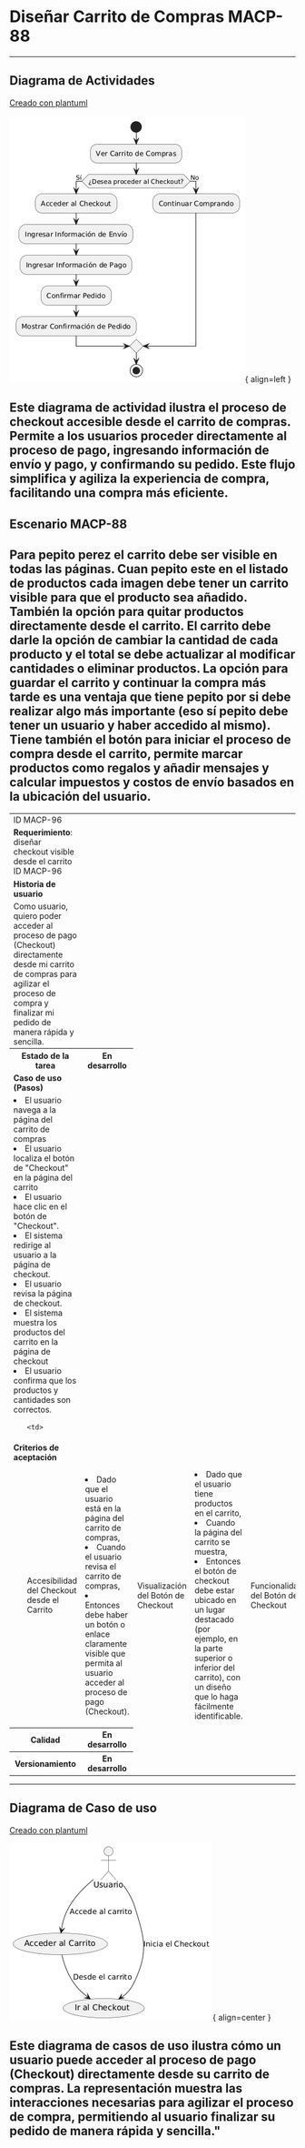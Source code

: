 # Diseñar Carrito de Compras MACP-88

------
## Diagrama de Actividades
[Creado con plantuml](https://plantuml.com/es/)

![Image title](./assets/images/DiagramaActividades/MACP-96.png){ align=left }

Este diagrama de actividad ilustra el proceso de checkout accesible desde el carrito de compras. Permite a los usuarios proceder directamente al proceso de pago, ingresando información de envío y pago, y confirmando su pedido. Este flujo simplifica y agiliza la experiencia de compra, facilitando una compra más eficiente.
---

## Escenario MACP-88
Para pepito perez el carrito debe ser visible en todas las páginas. Cuan pepito este en el listado de productos cada imagen debe tener un carrito visible para que el producto sea añadido. También la opción para quitar productos directamente desde el carrito. El carrito debe darle la opción de cambiar la cantidad de cada producto y el total se debe actualizar al modificar cantidades o eliminar productos. La opción para guardar el carrito y continuar la compra más tarde es una ventaja que tiene pepito por si debe realizar algo más importante (eso sí pepito debe tener un usuario y haber accedido al mismo). Tiene también el botón para iniciar el proceso de compra desde el carrito, permite marcar productos como regalos y añadir mensajes y calcular impuestos y costos de envío basados en la ubicación del usuario.
---




<table id="customers">
  <tr class="idtext principal">
    <td>ID MACP-96</td>
  </tr>
  <tr class="single text">
    <td><strong>Requerimiento</strong>: diseñar checkout visible desde el carrito ID MACP-96</td>
  </tr>
  <tr class="single gray">
    <td><strong>Historia de usuario</strong></td>
  </tr>
  <tr class="single text">
    <td>Como usuario, quiero poder acceder al proceso de pago (Checkout) directamente desde mi carrito de compras para agilizar el proceso de compra y finalizar mi pedido de manera rápida y sencilla.</td>
  </tr>
  <tr class="duo">
    <th class="gray"><strong>Estado de la tarea</strong></th>
    <th>En desarrollo</th>
  </tr>
  <tr class="single gray">
    <td><strong>Caso de uso (Pasos)</strong></td>
  </tr>
  <tr class="single text">
       <td>
         </ol>
      <li>El usuario navega a la página del carrito de compras</li>
      <li>El usuario localiza el botón de "Checkout" en la página del carrito</li>
      <li>El usuario hace clic en el botón de "Checkout".</li>
      <li>El sistema redirige al usuario a la página de checkout.</li>
      <li>El usuario revisa la página de checkout.</li>
      <li>El sistema muestra los productos del carrito en la página de checkout</li>
      <li>El usuario confirma que los productos y cantidades son correctos.</li>
        <ol>
  
    <td>
  </tr>
  <tr class="single gray">
    <td><strong>Criterios de aceptación</strong></td>
  </tr>
  <tr class="single text">
    <td>
        <ol>
Accesibilidad del Checkout desde el Carrito<td>
<li>Dado que el usuario está en la página del carrito de compras,
<li>Cuando el usuario revisa el carrito de compras,
<li>Entonces debe haber un botón o enlace claramente visible que permita al usuario acceder al proceso de pago (Checkout).
<td>
Visualización del Botón de Checkout<td>
<li>Dado que el usuario tiene productos en el carrito,
<li>Cuando la página del carrito se muestra,
<li>Entonces el botón de checkout debe estar ubicado en un lugar destacado (por ejemplo, en la parte superior o inferior del carrito), con un diseño que lo haga fácilmente identificable.
<td>
Funcionalidad del Botón de Checkout<td>
<li>Dado que el usuario hace clic en el botón de checkout,
<li>Cuando el sistema procesa la solicitud,
<li>Entonces el usuario debe ser redirigido a la página del checkout sin problemas y sin perder el contenido del carrito.
<td>
Persistencia del Carrito<td>
<li>Dado que el usuario ha accedido al checkout desde el carrito,
<li>Cuando el usuario navega por el proceso de pago,
<li>Entonces el carrito debe permanecer visible en la sesión y mostrar todos los productos seleccionados previamente.
<td>
Validación del Proceso de Pago<td>
<li>Dado que el usuario ha iniciado el proceso de checkout,
<li>Cuando el usuario completa el proceso de pago,
<li>Entonces el sistema debe confirmar la finalización de la compra y proporcionar una confirmación de pedido
        </ol>
    </td>
  </tr>
 <tr class="duo">
    <th class="gray"><strong>Calidad</strong></th>
    <th>En desarrollo</th>
  </tr>
  <tr class="duo">
    <th class="gray"><strong>Versionamiento</strong></th>
    <th>En desarrollo</th>
  </tr>
</table>



---
## Diagrama de Caso de uso
[Creado con plantuml](https://plantuml.com/es/)

![Image title](./assets/images/CasosDeUso/MACP-96.png){ align=center }

Este diagrama de casos de uso ilustra cómo un usuario puede acceder al proceso de pago (Checkout) directamente desde su carrito de compras. La representación muestra las interacciones necesarias para agilizar el proceso de compra, permitiendo al usuario finalizar su pedido de manera rápida y sencilla."
---
